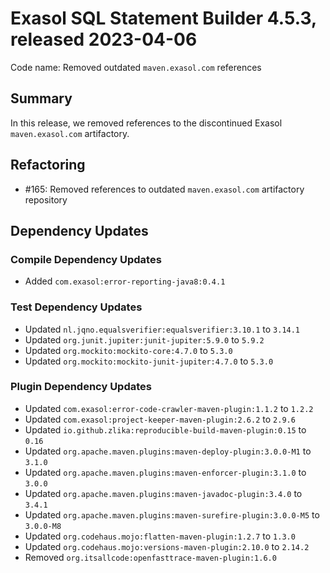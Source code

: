 # Exasol SQL Statement Builder 4.5.3, released 2023-04-06

Code name: Removed outdated `maven.exasol.com` references

## Summary

In this release, we removed references to the discontinued Exasol `maven.exasol.com` artifactory.

## Refactoring

* #165: Removed references to outdated `maven.exasol.com` artifactory repository

## Dependency Updates

### Compile Dependency Updates

* Added `com.exasol:error-reporting-java8:0.4.1`

### Test Dependency Updates

* Updated `nl.jqno.equalsverifier:equalsverifier:3.10.1` to `3.14.1`
* Updated `org.junit.jupiter:junit-jupiter:5.9.0` to `5.9.2`
* Updated `org.mockito:mockito-core:4.7.0` to `5.3.0`
* Updated `org.mockito:mockito-junit-jupiter:4.7.0` to `5.3.0`

### Plugin Dependency Updates

* Updated `com.exasol:error-code-crawler-maven-plugin:1.1.2` to `1.2.2`
* Updated `com.exasol:project-keeper-maven-plugin:2.6.2` to `2.9.6`
* Updated `io.github.zlika:reproducible-build-maven-plugin:0.15` to `0.16`
* Updated `org.apache.maven.plugins:maven-deploy-plugin:3.0.0-M1` to `3.1.0`
* Updated `org.apache.maven.plugins:maven-enforcer-plugin:3.1.0` to `3.0.0`
* Updated `org.apache.maven.plugins:maven-javadoc-plugin:3.4.0` to `3.4.1`
* Updated `org.apache.maven.plugins:maven-surefire-plugin:3.0.0-M5` to `3.0.0-M8`
* Updated `org.codehaus.mojo:flatten-maven-plugin:1.2.7` to `1.3.0`
* Updated `org.codehaus.mojo:versions-maven-plugin:2.10.0` to `2.14.2`
* Removed `org.itsallcode:openfasttrace-maven-plugin:1.6.0`
